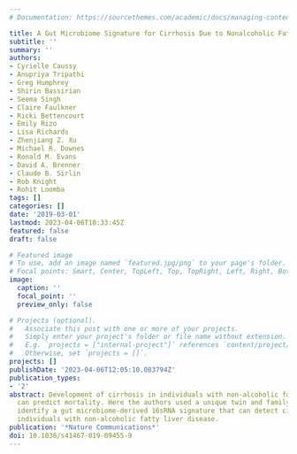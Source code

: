 ```yaml
---
# Documentation: https://sourcethemes.com/academic/docs/managing-content/

title: A Gut Microbiome Signature for Cirrhosis Due to Nonalcoholic Fatty Liver Disease
subtitle: ''
summary: ''
authors:
- Cyrielle Caussy
- Anupriya Tripathi
- Greg Humphrey
- Shirin Bassirian
- Seema Singh
- Claire Faulkner
- Ricki Bettencourt
- Emily Rizo
- Lisa Richards
- Zhenjiang Z. Xu
- Michael R. Downes
- Ronald M. Evans
- David A. Brenner
- Claude B. Sirlin
- Rob Knight
- Rohit Loomba
tags: []
categories: []
date: '2019-03-01'
lastmod: 2023-04-06T10:33:45Z
featured: false
draft: false

# Featured image
# To use, add an image named `featured.jpg/png` to your page's folder.
# Focal points: Smart, Center, TopLeft, Top, TopRight, Left, Right, BottomLeft, Bottom, BottomRight.
image:
  caption: ''
  focal_point: ''
  preview_only: false

# Projects (optional).
#   Associate this post with one or more of your projects.
#   Simply enter your project's folder or file name without extension.
#   E.g. `projects = ["internal-project"]` references `content/project/deep-learning/index.md`.
#   Otherwise, set `projects = []`.
projects: []
publishDate: '2023-04-06T12:05:10.083794Z'
publication_types:
- '2'
abstract: Development of cirrhosis in individuals with non-alcoholic fatty liver disease
  can predict mortality. Here the authors used a unique twin and family cohort to
  identify a gut microbiome-derived 16sRNA signature that can detect cirrhosis in
  individuals with non-alcoholic fatty liver disease.
publication: '*Nature Communications*'
doi: 10.1038/s41467-019-09455-9
---
```

